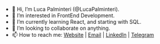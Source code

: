 - 👋 Hi, I’m Luca Palminteri (@LucaPalminteri).
- 👀 I’m interested in FrontEnd Development.
- 🌱 I’m currently learning React, and starting with SQL.
- 💞️ I’m looking to collaborate on anything.
- 📫 How to reach me: 
                      <a href="https://lucapalminteri.com/" target="_blank">Website<a> | 
                      <a href="mailto:lucapalminteri02@gmail.com" target="_blank">Email<a> |
                      <a href="https://www.linkedin.com/in/luca-palminteri/" target="_blank">LinkedIn</a> |
                      <a href="https://t.me/Lucapo21" target="_blank">Telegram</a>
                      
<!---
LucaPalminteri/LucaPalminteri is a ✨ special ✨ repository because its `README.md` (this file) appears on your GitHub profile.
You can click the Preview link to take a look at your changes.
--->
